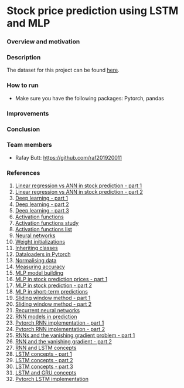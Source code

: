 # Stock price prediction using LSTM and MLP

### Overview and motivation

### Description
The dataset for this project can be found [here](https://www.kaggle.com/code/manthanx/stock-price-lstm-technical-analysis/data).

### How to run
- Make sure you have the following packages: Pytorch, pandas

### Improvements

### Conclusion

### Team members
- Rafay Butt: https://github.com/raf201920011

### References
1. [Linear regression vs ANN in stock prediction - part 1](https://www.diva-portal.org/smash/get/diva2:1564492/FULLTEXT02.pdf)
2. [Linear regression vs ANN in stock prediction - part 2](https://www.researchgate.net/publication/251368933_Stock_Market_Forecasting_Artificial_Neural_Network_and_Linear_Regression_Comparison_in_An_Emerging_Market)
3. [Deep learning - part 1](https://d2l.ai/)
4. [Deep learning - part 2](https://tanthiamhuat.files.wordpress.com/2018/03/deeplearningwithpython.pdf)
5. [Deep learning - part 3](http://alvarestech.com/temp/deep/Python%20Deep%20Learning%20Exploring%20deep%20learning%20techniques,%20neural%20network%20architectures%20and%20GANs%20with%20PyTorch,%20Keras%20and%20TensorFlow%20by%20Ivan%20Vasilev,%20Daniel%20Slater,%20Gianmario%20Spacagna,%20Peter%20Roelants,%20Va%20(z-lib.org).pdf)
6. [Activation functions](https://www.analyticsvidhya.com/blog/2020/01/fundamentals-deep-learning-activation-functions-when-to-use-them/)
7. [Activation functions study](https://arxiv.org/pdf/1811.03378.pdf)
8. [Activation functions list](https://prateekvishnu.medium.com/activation-functions-in-neural-networks-bf5c542d5fec)
9. [Neural networks](https://www.pdfdrive.com/neural-networks-and-deep-learning-a-textbook-e184020999.html)
10. [Weight initializations](https://machinelearningmastery.com/weight-initialization-for-deep-learning-neural-networks/)
11. [Inheriting classes](https://realpython.com/python-super/#an-overview-of-pythons-super-function)
12. [Dataloaders in Pytorch](https://www.youtube.com/watch?v=c36lUUr864M&t=12080s&ab_channel=PythonEngineer)
13. [Normalising data](https://www.journaldev.com/45109/normalize-data-in-python)
14. [Measuring accuracy](https://towardsdatascience.com/metrics-to-evaluate-your-machine-learning-algorithm-f10ba6e38234)
15. [MLP model building](https://medium.com/analytics-vidhya/steps-you-should-follow-to-successfully-train-mlp-40a98c3b5bb3)
16. [MLP in stock prediction prices - part 1](https://10mohi6.medium.com/super-easy-python-stock-price-forecasting-using-multilayer-perceptron-machine-learning-4f1d1ef9650)
17. [MLP in stock prediction - part 2](https://www.rsisinternational.org/journals/ijrsi/digital-library/volume-5-issue-7/46-50.pdf)
18. [MLP in short-term predictions ](https://www.researchgate.net/publication/220798177_Short-term_stock_price_prediction_using_MLP_in_moving_simulation_mode)
19. [Sliding window method - part 1](https://ieeexplore.ieee.org/document/6136391)
20. [Sliding window method - part 2](https://www.ripublication.com/ijcir17/ijcirv13n5_46.pdf)
21. [Recurrent neural networks](https://www.youtube.com/watch?v=LHXXI4-IEns&ab_channel=TheA.I.Hacker-MichaelPhi)
22. [RNN models in prediction](https://towardsdatascience.com/building-rnn-lstm-and-gru-for-time-series-using-pytorch-a46e5b094e7b)
23. [Pytorch RNN implementation - part 1](https://www.youtube.com/watch?v=0_PgWWmauHk&ab_channel=PythonEngineer)
24. [Pytorch RNN implementation - part 2](https://www.deeplearningwizard.com/deep_learning/practical_pytorch/pytorch_recurrent_neuralnetwork/)
25. [RNNs and the vanishing gradient problem - part 1](https://www.superdatascience.com/blogs/recurrent-neural-networks-rnn-the-vanishing-gradient-problem)
26. [RNN and the vanishing gradient - part 2](https://medium.datadriveninvestor.com/how-do-lstm-networks-solve-the-problem-of-vanishing-gradients-a6784971a577)
27. [RNN and LSTM concepts](https://www.youtube.com/watch?v=WCUNPb-5EYI&ab_channel=BrandonRohrer)
28. [LSTM concepts - part 1](https://towardsdatascience.com/illustrated-guide-to-lstms-and-gru-s-a-step-by-step-explanation-44e9eb85bf21)
29. [LSTM concepts - part 2](https://blog.mlreview.com/understanding-lstm-and-its-diagrams-37e2f46f1714)
30. [LSTM concepts - part 3](https://colah.github.io/posts/2015-08-Understanding-LSTMs/)
31. [LSTM and GRU concepts](https://www.youtube.com/watch?v=8HyCNIVRbSU&t=585s&ab_channel=TheA.I.Hacker-MichaelPhi)
32. [Pytorch LSTM implementation](https://www.deeplearningwizard.com/deep_learning/practical_pytorch/pytorch_lstm_neuralnetwork/)

